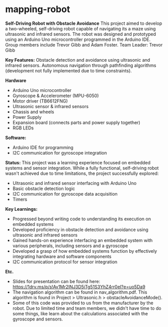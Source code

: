 # mapping-robot
**Self-Driving Robot with Obstacle Avoidance**
This project aimed to develop a two-wheeled, self-driving robot capable of navigating its a maze using ultrasonic and infrared sensors. The robot was designed and prototyped using an Arduino Uno microcontroller programmed in the Arduino IDE. Group members include Trevor Gibb and Adam Foster. Team Leader: Trevor Gibb

**Key Features:**
Obstacle detection and avoidance using ultrasonic and infrared sensors.
Autonomous navigation through pathfinding algorithms (development not fully implemented due to time constraints).

**Hardware**
* Arduino Uno microcontroller
* Gyroscope & Accelerometer (MPU-6050)
* Motor driver (TB6612FNG)
* Ultrasonic sensor & infrared sensors
* Chassis and wheels
* Power Supply
* Expansion board (connects parts and power supply together)
* RGB LEDs

**Software:**
* Arduino IDE for programming
* I2C communication for gyroscope integration

**Status:**
This project was a learning experience focused on embedded systems and sensor integration. While a fully functional, self-driving robot wasn't achieved due to time limitations, the project successfully explored:

* Ultrasonic and infrared sensor interfacing with Arduino Uno
* Basic obstacle detection logic
* I2C communication for gyroscope data acquisition
* Timers

**Key Learnings:**
* Progressed beyond writing code to understanding its execution on embedded systems
* Developed proficiency in obstacle detection and avoidance using ultrasonic and infrared sensors
* Gained hands-on experience interfacing an embedded system with various peripherals, including sensors and a gyroscope
* Developed a grasp of how embedded systems function by effectively integrating hardware and software components
* I2C communication protocol for sensor integration

**Etc.**
* Slides for presentation can be found here: https://1drv.ms/p/s!Av1Mr2INJ3D5iTg51S3YhZ4rr0eI?e=uo5Da9
* The navigation algorithm can be found in nav_algorithm.pdf. This algorithm is found in Project > Ultrasonic.h > obstacleAvoidanceMode().
* Some of this code was provided to us from the manufacturer by the robot. Due to limited time and team members, we didn't have time to do some things, like learn about the calculations associated with the gyroscope and sensors.
